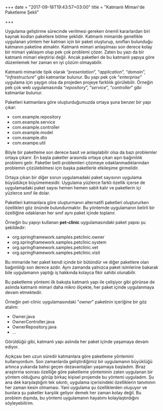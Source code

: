 +++
date = "2017-09-18T19:43:57+03:00"
title = "Katmanlı Mimari'de Paketleme Şekli"

+++

Uygulama geliştirme sürecinde verilmesi gereken önemli kararlardan biri kaynak kodları paketlere bölme şeklidir. Katmanlı mimaride genellikle uygulanan yöntem her katman için bir paket oluşturup, sınıfları bulunduğu katmanın paketine atmaktır. Katmanlı mimari anlaşılması son derece kolay bir mimari yaklaşım olup pek çok problemi çözer. Zaten bu yazı da bir katmanlı mimari eleştirisi değil. Ancak paketleri de bu katmanlı yapıya göre düzenlemek her zaman en iyi çözüm olmayabilir. 

Katmanlı mimaride tipik olarak “_presentation_”, “_application_”, “_domain_”, “_infrastructure_” gibi katmanlar bulunur. Bu yapı pek çok “_enterprise_” uygulama için yaygın olsa da projeden projeye farklılık görülebilir. Örneğin pek çok web uygulamasında “_repository_”, “_service_”, “_controller_” gibi katmanlar bulunur. 

Paketleri katmanlara göre oluşturduğumuzda ortaya şuna benzer bir yapı çıkar:

*	com.example.repository
*	com.example.service
*	com.example.controller
*	com.example.model
*	com.example.dto
*	com.exampe.util

Böyle bir paketleme son derece basit ve anlaşılabilir olsa da bazı problemler ortaya çıkarır. En başta paketler arasında ortaya çıkan aşırı bağımlılık problemi gelir. Paketler belli problemleri çözmeye odaklanmadıklarından problemin çözülebilmesi için başka paketlerle etkileşime girmelidir. 

Ortaya çıkan bir diğer sorun uygulamadaki paket sayısının uygulama büyüdükçe büyümemesidir. Uygulama yüzlerce farklı özellik içerse de uygulamadaki paket sayısı hemen hemen sabit kalır ve paketlerin içi yüzlerce sınıf ile dolar.

Paketleri katmanlara göre oluşturmanın alternatifi paketleri oluştururken özellikleri göz önünde bulundurmaktır. Bu yöntemde uygulamanın belirli bir özelliğine odaklanan her sınıf aynı paket içinde toplanır. 

Örneğin bu yapıyı kullanan **pet-clinic** uygulamasındaki paket yapısı şu şekildedir:

*	org.springframework.samples.petclinic.owner
*	org.springframework.samples.petclinic.system
*	org.springframework.samples.petclinic.vet
*	org.springframework.samples.petclinic.visit

Bu mimaride her paket kendi içinde bir bütündür ve diğer paketlere olan bağımlılığı son derece azdır. Aynı zamanda yalnızca paket isimlerine bakarak bile uygulamanın yaptığı iş hakkında kolayca fikir sahibi olunabilir.

Bu paketleme yöntemi ilk bakışta katmanlı yapı ile çelişiyor gibi görünse de aslında katmanlı mimari daha mikro ölçekte, her paket içinde uygulanmaya devam etmektedir.

Örneğin pet-clinic uygulamasındaki "_owner_" paketinin içeriğine bir göz atalım:

*	Owner.java
*	OwnerController.java
*	OwnerRepository.java
*   ...

Görüldüğü gibi, katmanlı yapı aslında her paket içinde yaşamaya devam ediyor.

Açıkçası ben uzun süredir katmanlara göre paketleme yöntemini kullanıyordum. Son zamanlarda geliştirdiğimiz bir uygulamanın büyüklüğü artınca yukarıda bahsi geçen dezavantajları yaşamaya başladım. Biraz araştırma sonrası özelliğe göre paketleme yönteminin zaten uygulanan bir yöntem olduğunu görüp birkaç kişisel projemde bu yöntemi uyguladım. Şu ana dek karşılaştığım tek sıkıntı, uygulama içerisindeki özelliklerin tanımının her zaman kesin olmaması. Yani uygulama şu özelliklerden oluşuyor ve bunlara şu paketler karşılık geliyor demek her zaman kolay değil. Bu problem dışında, bu yöntemi uygulamanın hayatımı kolaylaştırdığını söyleyebilirim. 